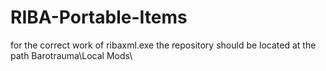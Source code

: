 # RIBA-Portable-Items
for the correct work of ribaxml.exe the repository should be located at the path Barotrauma\Local Mods\
